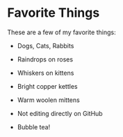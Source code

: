 # Favorite Things

These are a few of my favorite things:

- Dogs, Cats, Rabbits

- Raindrops on roses
- Whiskers on kittens
- Bright copper kettles
- Warm woolen mittens
- Not editing directly on GitHub

- Bubble tea!
